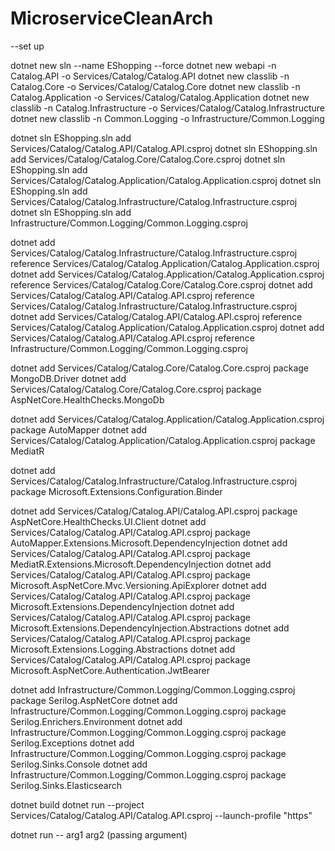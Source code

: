 # MicroserviceCleanArch

--set up

dotnet new sln --name EShopping --force
dotnet new webapi -n Catalog.API -o Services/Catalog/Catalog.API
dotnet new classlib -n Catalog.Core -o Services/Catalog/Catalog.Core
dotnet new classlib -n Catalog.Application -o Services/Catalog/Catalog.Application
dotnet new classlib -n Catalog.Infrastructure -o Services/Catalog/Catalog.Infrastructure
dotnet new classlib -n Common.Logging -o Infrastructure/Common.Logging

dotnet sln EShopping.sln add Services/Catalog/Catalog.API/Catalog.API.csproj
dotnet sln EShopping.sln add Services/Catalog/Catalog.Core/Catalog.Core.csproj
dotnet sln EShopping.sln add Services/Catalog/Catalog.Application/Catalog.Application.csproj
dotnet sln EShopping.sln add Services/Catalog/Catalog.Infrastructure/Catalog.Infrastructure.csproj
dotnet sln EShopping.sln add Infrastructure/Common.Logging/Common.Logging.csproj

dotnet add Services/Catalog/Catalog.Infrastructure/Catalog.Infrastructure.csproj reference Services/Catalog/Catalog.Application/Catalog.Application.csproj
dotnet add Services/Catalog/Catalog.Application/Catalog.Application.csproj reference Services/Catalog/Catalog.Core/Catalog.Core.csproj
dotnet add Services/Catalog/Catalog.API/Catalog.API.csproj reference Services/Catalog/Catalog.Infrastructure/Catalog.Infrastructure.csproj
dotnet add Services/Catalog/Catalog.API/Catalog.API.csproj reference Services/Catalog/Catalog.Application/Catalog.Application.csproj
dotnet add Services/Catalog/Catalog.API/Catalog.API.csproj reference Infrastructure/Common.Logging/Common.Logging.csproj

dotnet add Services/Catalog/Catalog.Core/Catalog.Core.csproj package MongoDB.Driver
dotnet add Services/Catalog/Catalog.Core/Catalog.Core.csproj package AspNetCore.HealthChecks.MongoDb

dotnet add Services/Catalog/Catalog.Application/Catalog.Application.csproj package AutoMapper
dotnet add Services/Catalog/Catalog.Application/Catalog.Application.csproj package MediatR

dotnet add Services/Catalog/Catalog.Infrastructure/Catalog.Infrastructure.csproj package Microsoft.Extensions.Configuration.Binder

dotnet add Services/Catalog/Catalog.API/Catalog.API.csproj package AspNetCore.HealthChecks.UI.Client
dotnet add Services/Catalog/Catalog.API/Catalog.API.csproj package AutoMapper.Extensions.Microsoft.DependencyInjection
dotnet add Services/Catalog/Catalog.API/Catalog.API.csproj package MediatR.Extensions.Microsoft.DependencyInjection
dotnet add Services/Catalog/Catalog.API/Catalog.API.csproj package Microsoft.AspNetCore.Mvc.Versioning.ApiExplorer
dotnet add Services/Catalog/Catalog.API/Catalog.API.csproj package Microsoft.Extensions.DependencyInjection
dotnet add Services/Catalog/Catalog.API/Catalog.API.csproj package Microsoft.Extensions.DependencyInjection.Abstractions
dotnet add Services/Catalog/Catalog.API/Catalog.API.csproj package Microsoft.Extensions.Logging.Abstractions
dotnet add Services/Catalog/Catalog.API/Catalog.API.csproj package Microsoft.AspNetCore.Authentication.JwtBearer

dotnet add Infrastructure/Common.Logging/Common.Logging.csproj package Serilog.AspNetCore
dotnet add Infrastructure/Common.Logging/Common.Logging.csproj package Serilog.Enrichers.Environment
dotnet add Infrastructure/Common.Logging/Common.Logging.csproj package Serilog.Exceptions
dotnet add Infrastructure/Common.Logging/Common.Logging.csproj package Serilog.Sinks.Console
dotnet add Infrastructure/Common.Logging/Common.Logging.csproj package Serilog.Sinks.Elasticsearch

dotnet build
dotnet run --project Services/Catalog/Catalog.API/Catalog.API.csproj  --launch-profile "https"



dotnet run -- arg1 arg2 (passing argument)